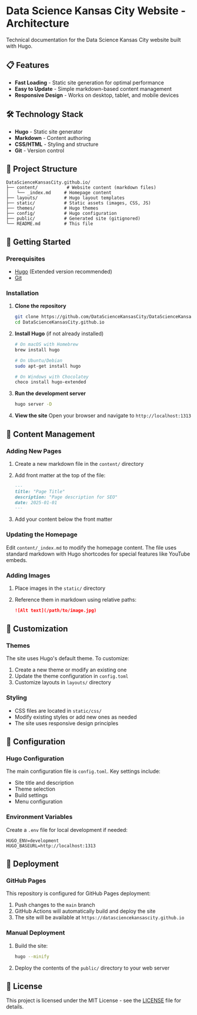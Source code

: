 # Data Science Kansas City Website - Architecture

Technical documentation for the Data Science Kansas City website built with Hugo.

## 📋 Features

- **Fast Loading** - Static site generation for optimal performance
- **Easy to Update** - Simple markdown-based content management
- **Responsive Design** - Works on desktop, tablet, and mobile devices

## 🛠️ Technology Stack

- **Hugo** - Static site generator
- **Markdown** - Content authoring
- **CSS/HTML** - Styling and structure
- **Git** - Version control

## 📁 Project Structure

```
DataScienceKansasCity.github.io/
├── content/           # Website content (markdown files)
│   └── _index.md     # Homepage content
├── layouts/          # Hugo layout templates
├── static/           # Static assets (images, CSS, JS)
├── themes/           # Hugo themes
├── config/           # Hugo configuration
├── public/           # Generated site (gitignored)
└── README.md         # This file
```

## 🚀 Getting Started

### Prerequisites

- [Hugo](https://gohugo.io/installation/) (Extended version recommended)
- [Git](https://git-scm.com/)

### Installation

1. **Clone the repository**

   ```bash
   git clone https://github.com/DataScienceKansasCity/DataScienceKansasCity.github.io.git
   cd DataScienceKansasCity.github.io
   ```

2. **Install Hugo** (if not already installed)

   ```bash
   # On macOS with Homebrew
   brew install hugo

   # On Ubuntu/Debian
   sudo apt-get install hugo

   # On Windows with Chocolatey
   choco install hugo-extended
   ```

3. **Run the development server**

   ```bash
   hugo server -D
   ```

4. **View the site**
   Open your browser and navigate to `http://localhost:1313`

## 📝 Content Management

### Adding New Pages

1. Create a new markdown file in the `content/` directory
2. Add front matter at the top of the file:

   ```markdown
   ---
   title: "Page Title"
   description: "Page description for SEO"
   date: 2025-01-01
   ---
   ```

3. Add your content below the front matter

### Updating the Homepage

Edit `content/_index.md` to modify the homepage content. The file uses standard markdown with Hugo shortcodes for special features like YouTube embeds.

### Adding Images

1. Place images in the `static/` directory
2. Reference them in markdown using relative paths:

   ```markdown
   ![Alt text](/path/to/image.jpg)
   ```

## 🎨 Customization

### Themes

The site uses Hugo's default theme. To customize:

1. Create a new theme or modify an existing one
2. Update the theme configuration in `config.toml`
3. Customize layouts in `layouts/` directory

### Styling

- CSS files are located in `static/css/`
- Modify existing styles or add new ones as needed
- The site uses responsive design principles

## 🔧 Configuration

### Hugo Configuration

The main configuration file is `config.toml`. Key settings include:

- Site title and description
- Theme selection
- Build settings
- Menu configuration

### Environment Variables

Create a `.env` file for local development if needed:

```env
HUGO_ENV=development
HUGO_BASEURL=http://localhost:1313
```

## 🚀 Deployment

### GitHub Pages

This repository is configured for GitHub Pages deployment:

1. Push changes to the `main` branch
2. GitHub Actions will automatically build and deploy the site
3. The site will be available at `https://datasciencekansascity.github.io`

### Manual Deployment

1. Build the site:

   ```bash
   hugo --minify
   ```

2. Deploy the contents of the `public/` directory to your web server

## 📄 License

This project is licensed under the MIT License - see the [LICENSE](LICENSE) file for details.
